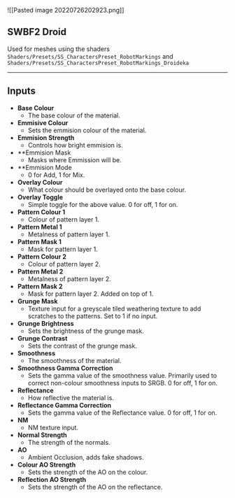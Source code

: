 ![[Pasted image 20220726202923.png]]
## SWBF2 Droid
Used for meshes using the shaders `Shaders/Presets/SS_CharactersPreset_RobotMarkings` and `Shaders/Presets/SS_CharactersPreset_RobotMarkings_Droideka`

---
## Inputs

- **Base Colour**
	- The base colour of the material.
- **Emmisive Colour**
	- Sets the emmision colour of the material.
- **Emmision Strength**
	- Controls how bright emmision is.
- **Emmision Mask
	- Masks where Emmission will be.
 - **Emmision Mode
	- 0 for Add, 1 for Mix.
- **Overlay Colour**
	- What colour should be overlayed onto the base colour.
- **Overlay Toggle**
	- Simple toggle for the above value. 0 for off, 1 for on.
- **Pattern Colour 1**
	- Colour of pattern layer 1.
- **Pattern Metal 1**
	- Metalness of pattern layer 1.
- **Pattern Mask 1**
	- Mask for pattern layer 1.
- **Pattern Colour 2**
	- Colour of pattern layer 2.
- **Pattern Metal 2**
	- Metalness of pattern layer 2.
- **Pattern Mask 2**
	- Mask for pattern layer 2. Added on top of 1.
- **Grunge Mask**
	- Texture input for a greyscale tiled weathering texture to add scratches to the patterns. Set to 1 if no input.
- **Grunge Brightness**
	- Sets the brightness of the grunge mask.
- **Grunge Contrast**
	- Sets the contrast of the grunge mask.
- **Smoothness**
	- The smoothness of the material.
- **Smoothness Gamma Correction**
	- Sets the gamma value of the smoothness value. Primarily used to correct non-colour smoothness inputs to SRGB. 0 for off, 1 for on.
- **Reflectance**
	- How reflective the material is.
- **Reflectance Gamma Correction**
	- Sets the gamma value of the Reflectance value. 0 for off, 1 for on.
- **NM**
	- NM texture input.
- **Normal Strength**
	- The strength of the normals.
- **AO**
	- Ambient Occlusion, adds fake shadows.
- **Colour AO Strength**
	- Sets the strength of the AO on the colour.
- **Reflection AO Strength**
	- Sets the strength of the AO on the reflectance.